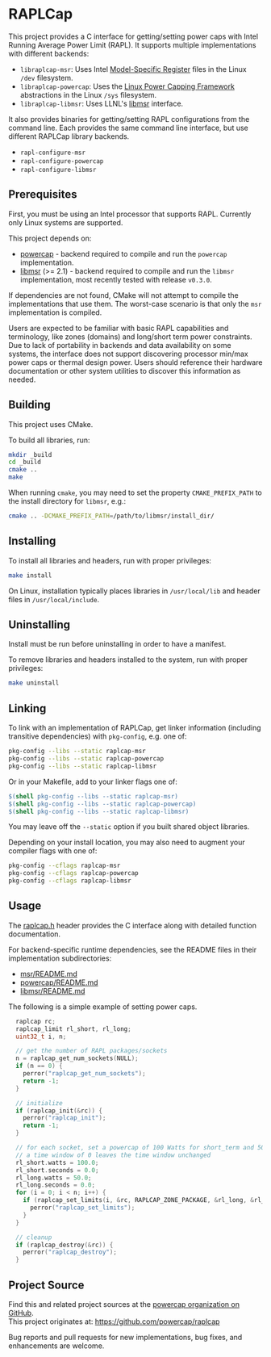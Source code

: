 # RAPLCap

This project provides a C interface for getting/setting power caps with Intel Running Average Power Limit (RAPL).
It supports multiple implementations with different backends:

* `libraplcap-msr`: Uses Intel [Model-Specific Register](https://en.wikipedia.org/wiki/Model-specific_register) files in the Linux `/dev` filesystem.
* `libraplcap-powercap`: Uses the [Linux Power Capping Framework](https://www.kernel.org/doc/Documentation/power/powercap/powercap.txt) abstractions in the Linux `/sys` filesystem.
* `libraplcap-libmsr`: Uses LLNL's [libmsr](https://software.llnl.gov/libmsr) interface.

It also provides binaries for getting/setting RAPL configurations from the command line.
Each provides the same command line interface, but use different RAPLCap library backends.

* `rapl-configure-msr`
* `rapl-configure-powercap`
* `rapl-configure-libmsr`


## Prerequisites

First, you must be using an Intel processor that supports RAPL.
Currently only Linux systems are supported.

This project depends on:

* [powercap](https://github.com/powercap/powercap) - backend required to compile and run the `powercap` implementation.
* [libmsr](https://github.com/LLNL/libmsr/) (>= 2.1) - backend required to compile and run the `libmsr` implementation, most recently tested with release `v0.3.0`.

If dependencies are not found, CMake will not attempt to compile the implementations that use them.
The worst-case scenario is that only the `msr` implementation is compiled.

Users are expected to be familiar with basic RAPL capabilities and terminology, like zones (domains) and long/short term power constraints.
Due to lack of portability in backends and data availability on some systems, the interface does not support discovering processor min/max power caps or thermal design power.
Users should reference their hardware documentation or other system utilities to discover this information as needed.


## Building

This project uses CMake.

To build all libraries, run:

``` sh
mkdir _build
cd _build
cmake ..
make
```

When running `cmake`, you may need to set the property `CMAKE_PREFIX_PATH` to the install directory for `libmsr`, e.g.:

``` sh
cmake .. -DCMAKE_PREFIX_PATH=/path/to/libmsr/install_dir/
```


## Installing

To install all libraries and headers, run with proper privileges:

``` sh
make install
```

On Linux, installation typically places libraries in `/usr/local/lib` and header files in `/usr/local/include`.


## Uninstalling

Install must be run before uninstalling in order to have a manifest.

To remove libraries and headers installed to the system, run with proper privileges:

``` sh
make uninstall
```


## Linking

To link with an implementation of RAPLCap, get linker information (including transitive dependencies) with `pkg-config`, e.g. one of:

``` sh
pkg-config --libs --static raplcap-msr
pkg-config --libs --static raplcap-powercap
pkg-config --libs --static raplcap-libmsr
```

Or in your Makefile, add to your linker flags one of:

``` Makefile
$(shell pkg-config --libs --static raplcap-msr)
$(shell pkg-config --libs --static raplcap-powercap)
$(shell pkg-config --libs --static raplcap-libmsr)
```

You may leave off the `--static` option if you built shared object libraries.

Depending on your install location, you may also need to augment your compiler flags with one of:

``` sh
pkg-config --cflags raplcap-msr
pkg-config --cflags raplcap-powercap
pkg-config --cflags raplcap-libmsr
```


## Usage

The [raplcap.h](inc/raplcap.h) header provides the C interface along with detailed function documentation.

For backend-specific runtime dependencies, see the README files in their implementation subdirectories:

* [msr/README.md](msr/README.md)
* [powercap/README.md](powercap/README.md)
* [libmsr/README.md](libmsr/README.md)

The following is a simple example of setting power caps.

``` C
  raplcap rc;
  raplcap_limit rl_short, rl_long;
  uint32_t i, n;

  // get the number of RAPL packages/sockets
  n = raplcap_get_num_sockets(NULL);
  if (n == 0) {
    perror("raplcap_get_num_sockets");
    return -1;
  }

  // initialize
  if (raplcap_init(&rc)) {
    perror("raplcap_init");
    return -1;
  }

  // for each socket, set a powercap of 100 Watts for short_term and 50 Watts for long_term constraints
  // a time window of 0 leaves the time window unchanged
  rl_short.watts = 100.0;
  rl_short.seconds = 0.0;
  rl_long.watts = 50.0;
  rl_long.seconds = 0.0;
  for (i = 0; i < n; i++) {
    if (raplcap_set_limits(i, &rc, RAPLCAP_ZONE_PACKAGE, &rl_long, &rl_short)) {
      perror("raplcap_set_limits");
    }
  }

  // cleanup
  if (raplcap_destroy(&rc)) {
    perror("raplcap_destroy");
  }
```


## Project Source

Find this and related project sources at the [powercap organization on GitHub](https://github.com/powercap).  
This project originates at: https://github.com/powercap/raplcap

Bug reports and pull requests for new implementations, bug fixes, and enhancements are welcome.
